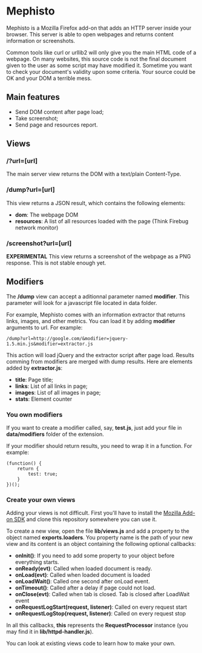 # Mephisto

Mephisto is a Mozilla Firefox add-on that adds an HTTP server inside your
browser. This server is able to open webpages and returns content information
or screenshots.

Common tools like curl or urllib2 will only give you the main HTML code of a
webpage. On many websites, this source code is not the final document given to
the user as some script may have modified it. Sometime you want to check your
document's validity upon some criteria. Your source could be OK and your DOM
a terrible mess.

## Main features

- Send DOM content after page load;
- Take screenshot;
- Send page and resources report.

## Views

### /?url=[url]

The main server view returns the DOM with a text/plain Content-Type.

### /dump?url=[url]

This view returns a JSON result, which contains the following elements:

- **dom**: The webpage DOM
- **resources**: A list of all resources loaded
  with the page (Think Firebug network monitor)

### /screenshot?url=[url]

**EXPERIMENTAL** This view returns a screenshot of the webpage as a PNG
response. This is not stable enough yet.

## Modifiers

The **/dump** view can accept a aditionnal parameter named **modifier**. This
parameter will look for a javascript file located in data folder.

For example, Mephisto comes with an information extractor that returns links,
images, and other metrics. You can load it by adding **modifier** arguments
to url. For example:

`/dump?url=http://google.com/&modifier=jquery-1.5.min.js&modifier=extractor.js`

This action will load jQuery and the extractor script after page load. Results
comming from modifiers are merged with dump results. Here are elements added
by **extractor.js**:

- **title**: Page title;
- **links**: List of all links in page;
- **images**: List of all images in page;
- **stats**: Element counter

### You own modifiers

If you want to create a modifier called, say, **test.js**, just add your file
in **data/modifiers** folder of the extension.

If your modifier should return results, you need to wrap it in a function. For
example:

    (function() {
        return {
            test: true;
        }
    })();

### Create your own views

Adding your views is not difficult. First you'll have to install the [Mozilla
Add-on SDK](https://jetpack.mozillalabs.com/) and clone this repository
somewhere you can use it.

To create a new view, open the file **lib/views.js** and add a property to the
object named **exports.loaders**. You property name is the path of your new
view and its content is an object containing the following optional callbacks:

- **onInit()**: If you need to add some property to your object before
  everything starts.
- **onReady(evt)**: Called when loaded document is ready.
- **onLoad(evt)**: Called when loaded document is loaded
- **onLoadWait()**: Called one second after onLoad event.
- **onTimeout()**: Called after a delay if page could not load.
- **onClose(evt)**: Called when tab is closed. Tab is closed after LoadWait
  event
- **onRequestLogStart(request, listener)**: Called on every request start
- **onRequestLogStop(request, listener)**: Called on every request stop

In all this callbacks, **this** represents the **RequestProcessor** instance
(you may find it in **lib/httpd-handler.js**).

You can look at existing views code to learn how to make your own.

